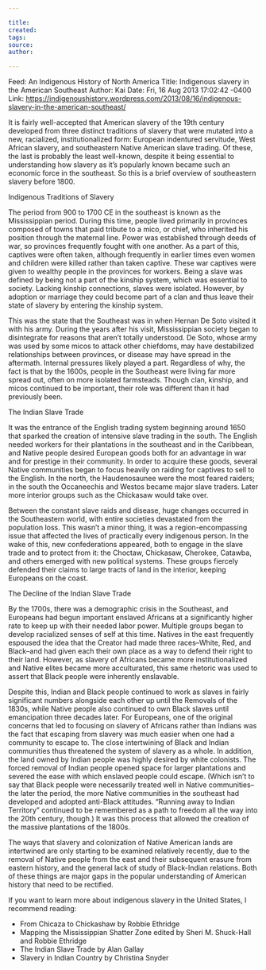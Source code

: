 ```yaml
---

title:
created:
tags:
source:
author:

---
```

Feed: An Indigenous History of North America
Title: Indigenous slavery in the American Southeast
Author: Kai
Date: Fri, 16 Aug 2013 17:02:42 -0400
Link: https://indigenoushistory.wordpress.com/2013/08/16/indigenous-slavery-in-the-american-southeast/
 
It is fairly well-accepted that American slavery of the 19th century developed 
from three distinct traditions of slavery that were mutated into a new, 
racialized, institutionalized form: European indentured servitude, West African 
slavery, and southeastern Native American slave trading. Of these, the last is 
probably the least well-known, despite it being essential to understanding how 
slavery as it’s popularly known became such an economic force in the southeast. 
So this is a brief overview of southeastern slavery before 1800.
 
Indigenous Traditions of Slavery
 
The period from 900 to 1700 CE in the southeast is known as the Mississippian 
period. During this time, people lived primarily in provinces composed of towns 
that paid tribute to a mico, or chief, who inherited his position through the 
maternal line. Power was established through deeds of war, so provinces 
frequently fought with one another. As a part of this, captives were often 
taken, although frequently in earlier times even women and children were killed 
rather than taken captive. These war captives were given to wealthy people in 
the provinces for workers. Being a slave was defined by being not a part of the 
kinship system, which was essential to society. Lacking kinship connections, 
slaves were isolated. However, by adoption or marriage they could become part of
a clan and thus leave their state of slavery by entering the kinship system.
 
This was the state that the Southeast was in when Hernan De Soto visited it with
his army. During the years after his visit, Mississippian society began to 
disintegrate for reasons that aren’t totally understood. De Soto, whose army was
used by some micos to attack other chiefdoms, may have destabilized 
relationships between provinces, or disease may have spread in the aftermath. 
Internal pressures likely played a part. Regardless of why, the fact is that by 
the 1600s, people in the Southeast were living far more spread out, often on 
more isolated farmsteads. Though clan, kinship, and micos continued to be 
important, their role was different than it had previously been.
 
The Indian Slave Trade
 
It was the entrance of the English trading system beginning around 1650 that 
sparked the creation of intensive slave trading in the south. The English needed
workers for their plantations in the southeast and in the Caribbean, and Native 
people desired European goods both for an advantage in war and for prestige in 
their community. In order to acquire these goods, several Native communities 
began to focus heavily on raiding for captives to sell to the English. In the 
north, the Haudenosaunee were the most feared raiders; in the south the 
Occaneechis and Westos became major slave traders. Later more interior groups 
such as the Chickasaw would take over.
 
Between the constant slave raids and disease, huge changes occurred in the 
Southeastern world, with entire societies devastated from the population loss. 
This wasn’t a minor thing, it was a region-encompassing issue that affected the 
lives of practically every indigenous person. In the wake of this, new 
confederations appeared, both to engage in the slave trade and to protect from 
it: the Choctaw, Chickasaw, Cherokee, Catawba, and others emerged with new 
political systems. These groups fiercely defended their claims to large tracts 
of land in the interior, keeping Europeans on the coast.
 
The Decline of the Indian Slave Trade
 
By the 1700s, there was a demographic crisis in the Southeast, and Europeans had
begun important enslaved Africans at a significantly higher rate to keep up with
their needed labor power. Multiple groups began to develop racialized senses of 
self at this time. Natives in the east frequently espoused the idea that the 
Creator had made three races–White, Red, and Black–and had given each their own 
place as a way to defend their right to their land. However, as slavery of 
Africans became more institutionalized and Native elites became more 
acculturated, this same rhetoric was used to assert that Black people were 
inherently enslavable.
 
Despite this, Indian and Black people continued to work as slaves in fairly 
significant numbers alongside each other up until the Removals of the 1830s, 
while Native people also continued to own Black slaves until emancipation three 
decades later. For Europeans, one of the original concerns that led to focusing 
on slavery of Africans rather than Indians was the fact that escaping from 
slavery was much easier when one had a community to escape to. The close 
intertwining of Black and Indian communities thus threatened the system of 
slavery as a whole. In addition, the land owned by Indian people was highly 
desired by white colonists. The forced removal of Indian people opened space for
larger plantations and severed the ease with which enslaved people could escape.
(Which isn’t to say that Black people were necessarily treated well in Native 
communities–the later the period, the more Native communities in the southeast 
had developed and adopted anti-Black attitudes. “Running away to Indian 
Territory” continued to be remembered as a path to freedom all the way into the 
20th century, though.) It was this process that allowed the creation of the 
massive plantations of the 1800s.
 
The ways that slavery and colonization of Native American lands are intertwined 
are only starting to be examined relatively recently, due to the removal of 
Native people from the east and their subsequent erasure from eastern history, 
and the general lack of study of Black-Indian relations. Both of these things 
are major gaps in the popular understanding of American history that need to be 
rectified.
 
If you want to learn more about indigenous slavery in the United States, I 
recommend reading:
 
  * From Chicaza to Chickashaw by Robbie Ethridge
  * Mapping the Mississippian Shatter Zone edited by Sheri M. Shuck-Hall and 
  Robbie Ethridge
  * The Indian Slave Trade by Alan Gallay
  * Slavery in Indian Country by Christina Snyder
 

